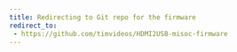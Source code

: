 ```yaml
---
title: Redirecting to Git repo for the firmware
redirect_to:
 - https://github.com/timvideos/HDMI2USB-misoc-firmware
---
```

